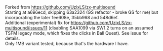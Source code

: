 Forked from https://github.com/UzixLS/zx-multisound  
Starting at a696ecd, skipping 63a2324 (GS refactor - broke GS for me) but incorporating the later 1ee608e, 35bb968 and 548d6ef.  
Additional (experimental) fix for https://github.com/UzixLS/zx-multisound/issues/11 (disabling SAA1099 via SW1.2 turns on an assumed TSFM legacy mode, which fixes the clicks in Ball Quest). See issue for details.  
Only 1MB variant tested, because that's the hardware I have.  
